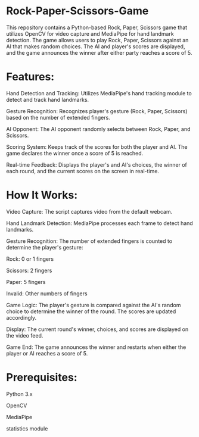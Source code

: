 # Rock-Paper-Scissors-Game
This repository contains a Python-based Rock, Paper, Scissors game that utilizes OpenCV for video capture and MediaPipe for hand landmark detection. The game allows users to play Rock, Paper, Scissors against an AI that makes random choices. 
The AI and player's scores are displayed, and the game announces the winner after either party reaches a score of 5.


# Features:
Hand Detection and Tracking: Utilizes MediaPipe's hand tracking module to detect and track hand landmarks.

Gesture Recognition: Recognizes player's gesture (Rock, Paper, Scissors) based on the number of extended fingers.

AI Opponent: The AI opponent randomly selects between Rock, Paper, and Scissors.

Scoring System: Keeps track of the scores for both the player and AI. The game declares the winner once a score of 5 is reached.

Real-time Feedback: Displays the player's and AI's choices, the winner of each round, and the current scores on the screen in real-time.


# How It Works:
Video Capture: The script captures video from the default webcam.

Hand Landmark Detection: MediaPipe processes each frame to detect hand landmarks.

Gesture Recognition: The number of extended fingers is counted to determine the player's gesture:

Rock: 0 or 1 fingers

Scissors: 2 fingers

Paper: 5 fingers

Invalid: Other numbers of fingers

Game Logic: The player's gesture is compared against the AI's random choice to determine the winner of the round. The scores are updated accordingly.

Display: The current round's winner, choices, and scores are displayed on the video feed.

Game End: The game announces the winner and restarts when either the player or AI reaches a score of 5.


# Prerequisites:
Python 3.x

OpenCV

MediaPipe

statistics module
